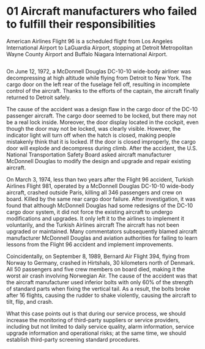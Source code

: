 # 01 Aircraft manufacturers who failed to fulfill their responsibilities

American Airlines Flight 96 is a scheduled flight from Los Angeles International Airport to LaGuardia Airport, stopping at Detroit Metropolitan Wayne County Airport and Buffalo Niagara International Airport.

<figure><img src="https://zengyi-wei.gitbook.io/~gitbook/image?url=https%3A%2F%2Fgithub.com%2Fuser-attachments%2Fassets%2Fa0a2d36f-868e-4fea-a6eb-450b8d821ee7&#x26;width=768&#x26;dpr=4&#x26;quality=100&#x26;sign=7865e7a7&#x26;sv=1" alt=""><figcaption></figcaption></figure>

On June 12, 1972, a McDonnell Douglas DC-10-10 wide-body airliner was decompressing at high altitude while flying from Detroit to New York. The cargo door on the left rear of the fuselage fell off, resulting in incomplete control of the aircraft. Thanks to the efforts of the captain, the aircraft finally returned to Detroit safely.



The cause of the accident was a design flaw in the cargo door of the DC-10 passenger aircraft. The cargo door seemed to be locked, but there may not be a real lock inside. Moreover, the door display located in the cockpit, even though the door may not be locked, was clearly visible. However, the indicator light will turn off when the hatch is closed, making people mistakenly think that it is locked. If the door is closed improperly, the cargo door will explode and decompress during climb. After the accident, the U.S. National Transportation Safety Board asked aircraft manufacturer McDonnell Douglas to modify the design and upgrade and repair existing aircraft.



On March 3, 1974, less than two years after the Flight 96 accident, Turkish Airlines Flight 981, operated by a McDonnell Douglas DC-10-10 wide-body aircraft, crashed outside Paris, killing all 346 passengers and crew on board. Killed by the same rear cargo door failure. After investigation, it was found that although McDonnell Douglas had some redesigns of the DC-10 cargo door system, it did not force the existing aircraft to undergo modifications and upgrades. It only left it to the airlines to implement it voluntarily, and the Turkish Airlines aircraft The aircraft has not been upgraded or maintained. Many commentators subsequently blamed aircraft manufacturer McDonnell Douglas and aviation authorities for failing to learn lessons from the Flight 96 accident and implement improvements.



Coincidentally, on September 8, 1989, Bernard Air Flight 394, flying from Norway to Germany, crashed in Hirtshals, 30 kilometers north of Denmark. All 50 passengers and five crew members on board died, making it the worst air crash involving Norwegian Air. The cause of the accident was that the aircraft manufacturer used inferior bolts with only 60% of the strength of standard parts when fixing the vertical tail. As a result, the bolts broke after 16 flights, causing the rudder to shake violently, causing the aircraft to tilt, flip, and crash.



What this case points out is that during our service process, we should increase the monitoring of third-party suppliers or service providers, including but not limited to daily service quality, alarm information, service upgrade information and operational risks; at the same time, we should establish third-party screening standard procedures.
